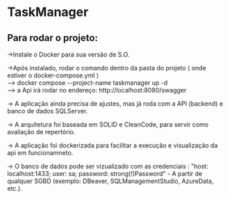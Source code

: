 # TaskManager


## Para rodar o projeto:

->Instale o Docker para sua versão de S.O.

->Após instalado, rodar o comando dentro da pasta do projeto ( onde estiver o docker-compose.yml )
  <br/>--> docker compose --project-name taskmanager up -d
  <br/>--> a Api irá rodar no endereço: http://localhost:8080/swagger

-> A aplicação ainda precisa de ajustes, mas já roda com a API (backend) e banco de dados SQLServer. 

-> A arquitetura foi baseada em SOLID e CleanCode, para servir como avaliação de repertório.

-> A aplicação foi dockerizada para facilitar a execução e visualização da api em funcionamneto.

-> O banco de dados pode ser vizualizado com as credenciais : "host: localhost:1433; user: sa; password: strong(!)Password" - A partir de qualquer SGBD (exemplo: DBeaver, SQLManagementStudio, AzureData, etc.).


